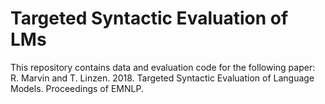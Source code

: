 # Targeted Syntactic Evaluation of LMs
This repository contains data and evaluation code for the following paper:
R. Marvin and T. Linzen. 2018. Targeted Syntactic Evaluation of Language Models. Proceedings of EMNLP. 
